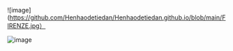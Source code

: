 
![image](https://github.com/Henhaodetiedan/Henhaodetiedan.github.io/blob/main/FIRENZE.jpg）

![image]()
